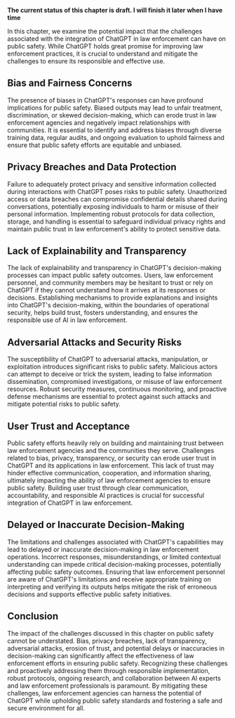 **The current status of this chapter is draft. I will finish it later when I have time**

In this chapter, we examine the potential impact that the challenges associated with the integration of ChatGPT in law enforcement can have on public safety. While ChatGPT holds great promise for improving law enforcement practices, it is crucial to understand and mitigate the challenges to ensure its responsible and effective use.

Bias and Fairness Concerns
--------------------------

The presence of biases in ChatGPT's responses can have profound implications for public safety. Biased outputs may lead to unfair treatment, discrimination, or skewed decision-making, which can erode trust in law enforcement agencies and negatively impact relationships with communities. It is essential to identify and address biases through diverse training data, regular audits, and ongoing evaluation to uphold fairness and ensure that public safety efforts are equitable and unbiased.

Privacy Breaches and Data Protection
------------------------------------

Failure to adequately protect privacy and sensitive information collected during interactions with ChatGPT poses risks to public safety. Unauthorized access or data breaches can compromise confidential details shared during conversations, potentially exposing individuals to harm or misuse of their personal information. Implementing robust protocols for data collection, storage, and handling is essential to safeguard individual privacy rights and maintain public trust in law enforcement's ability to protect sensitive data.

Lack of Explainability and Transparency
---------------------------------------

The lack of explainability and transparency in ChatGPT's decision-making processes can impact public safety outcomes. Users, law enforcement personnel, and community members may be hesitant to trust or rely on ChatGPT if they cannot understand how it arrives at its responses or decisions. Establishing mechanisms to provide explanations and insights into ChatGPT's decision-making, within the boundaries of operational security, helps build trust, fosters understanding, and ensures the responsible use of AI in law enforcement.

Adversarial Attacks and Security Risks
--------------------------------------

The susceptibility of ChatGPT to adversarial attacks, manipulation, or exploitation introduces significant risks to public safety. Malicious actors can attempt to deceive or trick the system, leading to false information dissemination, compromised investigations, or misuse of law enforcement resources. Robust security measures, continuous monitoring, and proactive defense mechanisms are essential to protect against such attacks and mitigate potential risks to public safety.

User Trust and Acceptance
-------------------------

Public safety efforts heavily rely on building and maintaining trust between law enforcement agencies and the communities they serve. Challenges related to bias, privacy, transparency, or security can erode user trust in ChatGPT and its applications in law enforcement. This lack of trust may hinder effective communication, cooperation, and information sharing, ultimately impacting the ability of law enforcement agencies to ensure public safety. Building user trust through clear communication, accountability, and responsible AI practices is crucial for successful integration of ChatGPT in law enforcement.

Delayed or Inaccurate Decision-Making
-------------------------------------

The limitations and challenges associated with ChatGPT's capabilities may lead to delayed or inaccurate decision-making in law enforcement operations. Incorrect responses, misunderstandings, or limited contextual understanding can impede critical decision-making processes, potentially affecting public safety outcomes. Ensuring that law enforcement personnel are aware of ChatGPT's limitations and receive appropriate training on interpreting and verifying its outputs helps mitigate the risk of erroneous decisions and supports effective public safety initiatives.

Conclusion
----------

The impact of the challenges discussed in this chapter on public safety cannot be understated. Bias, privacy breaches, lack of transparency, adversarial attacks, erosion of trust, and potential delays or inaccuracies in decision-making can significantly affect the effectiveness of law enforcement efforts in ensuring public safety. Recognizing these challenges and proactively addressing them through responsible implementation, robust protocols, ongoing research, and collaboration between AI experts and law enforcement professionals is paramount. By mitigating these challenges, law enforcement agencies can harness the potential of ChatGPT while upholding public safety standards and fostering a safe and secure environment for all.

